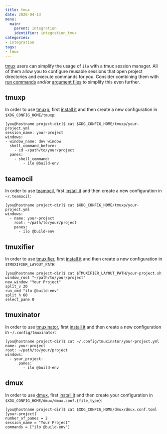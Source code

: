 ```yaml
---
title: tmux
date: 2020-04-13
menu:
  main:
    parent: integration
    identifier: integration_tmux
categories:
- integration
tags:
- tmux
---
```


[tmux](https://github.com/tmux/tmux) users can simplify the usage of `ilo` with a tmux session manager. All of them allow you to configure reusable sessions that open project directories and execute commands for you. Consider combining them with [run commands](../../usage/run-commands) and/or [argument files](../../usage/argument-files) to simplify this even further.

## tmuxp

In order to use [tmuxp](https://github.com/tmux-python/tmuxp), first [install it](https://github.com/tmux-python/tmuxp#installation) and then create a new configuration in `$XDG_CONFIG_HOME/tmuxp`:

```shell script
[you@hostname project-dir]$ cat $XDG_CONFIG_HOME/tmuxp/your-project.yml
session_name: your-project
windows:
- window_name: dev window
  shell_command_before:
    - cd ~/path/to/your/project
  panes:
    - shell_command:
        - ilo @build-env
```

## teamocil

In order to use [teamocil](https://github.com/remi/teamocil), first [install it](https://github.com/remi/teamocil#installation) and then create a new configuration in `~/.teamocil`:

```shell script
[you@hostname project-dir]$ cat $XDG_CONFIG_HOME/tmuxp/your-project.yml
windows:
  - name: your-project
    root: ~/path/to/your/project
    panes:
      - ilo @build-env
```

## tmuxifier

In order to use [tmuxifier](https://github.com/jimeh/tmuxifier), first [install it](https://github.com/jimeh/tmuxifier#installation) and then create a new configuration in `$TMUXIFIER_LAYOUT_PATH`:

```shell script
[you@hostname project-dir]$ cat $TMUXIFIER_LAYOUT_PATH/your-project.sh
window_root "~/path/to/your/project"
new_window "Your Project"
split_v 20
run_cmd "ilo @build-env"
split_h 60
select_pane 0
```

## tmuxinator

In order to use [tmuxinator](https://github.com/tmuxinator/tmuxinator), first [install it](https://github.com/tmuxinator/tmuxinator#installation) and then create a new configuration in `~/.config/tmuxinator`:

```shell script
[you@hostname project-dir]$ cat ~/.config/tmuxinator/your-project.yml
name: your-project
root: ~/path/to/your/project
windows:
  - your_project:
      panes:
        - ilo @build-env
```

## dmux

In order to use [dmux](https://github.com/zdcthomas/dmux), first [install it](https://github.com/zdcthomas/dmux#installation) and then create your configuration in `$XDG_CONFIG_HOME/dmux/dmux.conf.{file_type}`:

```shell script
[you@hostname project-dir]$ cat $XDG_CONFIG_HOME/dmux/dmux.conf.toml
[your-project]
number_of_panes = 2
session_name = "Your Project"
commands = ["ilo @build-env"]
```
